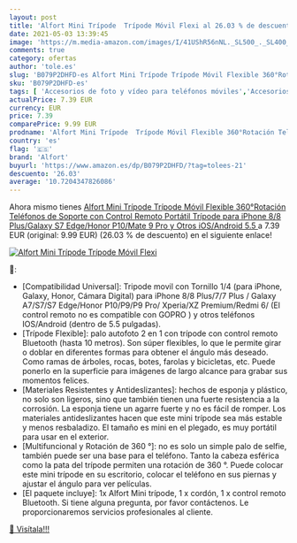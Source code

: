 ```yaml
---
layout: post
title: 'Alfort Mini Trípode  Trípode Móvil Flexi al 26.03 % de descuento'
date: 2021-05-03 13:39:45
image: 'https://m.media-amazon.com/images/I/41UShR56nNL._SL500_._SL400_.jpg'
comments: true
category: ofertas
author: 'tole.es'
slug: 'B079P2DHFD-es Alfort Mini Trípode Trípode Móvil Flexible 360°Rotación...'
sku: 'B079P2DHFD-es'
tags: [ 'Accesorios de foto y vídeo para teléfonos móviles','Accesorios para móviles','Comunicación móvil y accesorios','Electrónica','Palos selfie','Soportes para móviles','alfort','iphone', ]
actualPrice: 7.39 EUR
currency: EUR
price: 7.39
comparePrice: 9.99 EUR
prodname: 'Alfort Mini Trípode  Trípode Móvil Flexible 360°Rotación Teléfonos de Soporte con Control Remoto Portátil Trípode para iPhone 8/8 Plus/Galaxy S7 Edge/Honor P10/Mate 9 Pro y Otros iOS/Android  5.5   '
country: 'es'
flag: '🇪🇸'
brand: 'Alfort'
buyurl: 'https://www.amazon.es/dp/B079P2DHFD/?tag=tolees-21'
descuento: '26.03'
average: '10.7204347826086'
---
```


Ahora mismo tienes [Alfort Mini Trípode  Trípode Móvil Flexible 360°Rotación Teléfonos de Soporte con Control Remoto Portátil Trípode para iPhone 8/8 Plus/Galaxy S7 Edge/Honor P10/Mate 9 Pro y Otros iOS/Android  5.5   ](https://www.amazon.es/dp/B079P2DHFD/?tag=tolees-21) a 7.39 EUR (original: 9.99 EUR) (26.03 %  de descuento) en el siguiente enlace!

[![Alfort Mini Trípode  Trípode Móvil Flexi](https://m.media-amazon.com/images/I/41UShR56nNL._SL500_._SL400_.jpg)](https://www.amazon.es/dp/B079P2DHFD/?tag=tolees-21)

🔎:

- [Compatibilidad Universal]: Tripode movil con Tornillo 1/4 (para iPhone, Galaxy, Honor, Cámara Digital) para iPhone 8/8 Plus/7/7 Plus / Galaxy A7/S7/S7 Edge/Honor P10/P9/P9 Pro/ Xperia/XZ Premium/Redmi 6/ (El control remoto no es compatible con GOPRO ) y otros teléfonos IOS/Android (dentro de 5.5 pulgadas).
- [Trípode Flexible]: palo autofoto 2 en 1 con trípode con control remoto Bluetooth (hasta 10 metros). Son súper flexibles, lo que le permite girar o doblar en diferentes formas para obtener el ángulo más deseado. Como ramas de árboles, rocas, botes, farolas y bicicletas, etc. Puede ponerlo en la superficie para imágenes de largo alcance para grabar sus momentos felices.
- [Materiales Resistentes y Antideslizantes]: hechos de esponja y plástico, no solo son ligeros, sino que también tienen una fuerte resistencia a la corrosión. La esponja tiene un agarre fuerte y no es fácil de romper. Los materiales antideslizantes hacen que este mini trípode sea más estable y menos resbaladizo. El tamaño es mini en el plegado, es muy portátil para usar en el exterior.
- [Multifuncional y Rotación de 360 ​​°]: no es solo un simple palo de selfie, también puede ser una base para el teléfono. Tanto la cabeza esférica como la pata del trípode permiten una rotación de 360 ​​°. Puede colocar este mini trípode en su escritorio, colocar el teléfono en sus piernas y ajustar el ángulo para ver películas.
- [El paquete incluye]: 1x Alfort Mini trípode, 1 x cordón, 1 x control remoto Bluetooth. Si tiene alguna pregunta, por favor contáctenos. Le proporcionaremos servicios profesionales al cliente.

[🛒 Visítala!!!](https://www.amazon.es/dp/B079P2DHFD/?tag=tolees-21)
